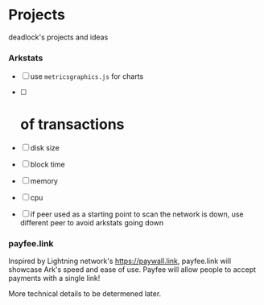# Projects
deadlock's projects and ideas


### Arkstats

- [ ] use `metricsgraphics.js` for charts
- [ ] # of transactions
- [ ] disk size
- [ ] block time
- [ ] memory
- [ ] cpu
- [ ] if peer used as a starting point to scan the network is down, use different peer to avoid arkstats going down


### payfee.link

Inspired by Lightning network's https://paywall.link, payfee.link will showcase Ark's speed and ease of use. Payfee will allow people to accept payments with a single link!

More technical details to be determened later.
